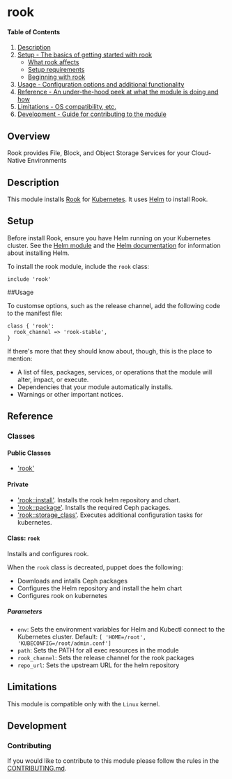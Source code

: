 # rook

#### Table of Contents

1. [Description](#description)
1. [Setup - The basics of getting started with rook](#setup)
    * [What rook affects](#what-rook-affects)
    * [Setup requirements](#setup-requirements)
    * [Beginning with rook](#beginning-with-rook)
1. [Usage - Configuration options and additional functionality](#usage)
1. [Reference - An under-the-hood peek at what the module is doing and how](#reference)
1. [Limitations - OS compatibility, etc.](#limitations)
1. [Development - Guide for contributing to the module](#development)

## Overview

Rook provides File, Block, and Object Storage Services for your Cloud-Native Environments

## Description

This module installs [Rook](https://rook.io/) for [Kubernetes](https://kubernetes.io/). It uses [Helm](https://helm.sh) to install Rook.


## Setup

Before install Rook, ensure you have Helm running on your Kubernetes cluster. See the [Helm module](https://forge.puppet.com/puppetlabs/helm) and the [Helm documentation](https://docs.helm.sh/) for information about installing Helm.

To install the rook module, include the `rook` class:

```puppet
include 'rook'
```

##Usage

To customse options, such as the release channel, add the following code to the manifest file:

```puppet
class { 'rook':
  rook_channel => 'rook-stable',
}
```



If there's more that they should know about, though, this is the place to mention:

* A list of files, packages, services, or operations that the module will alter,
  impact, or execute.
* Dependencies that your module automatically installs.
* Warnings or other important notices.

## Reference

### Classes

#### Public Classes

* ['rook'](#::rook)

#### Private

* ['rook::install'](#::rook::install). Installs the rook helm repository and chart.
* ['rook::package'](#::rook::package). Installs the required Ceph packages.
* ['rook::storage_class'](#::rook::storage_class). Executes additional configuration tasks for kubernetes.

#### Class: `rook`

Installs and configures rook.

When the `rook` class is decreated, puppet does the following:
 * Downloads and intalls Ceph packages
 * Configures the Helm repository and install the helm chart
 * Configures rook on kubernetes

##### Parameters

* `env`: Sets the environment variables for Helm and Kubectl connect to the Kubernetes cluster. Default: `[ 'HOME=/root', 'KUBECONFIG=/root/admin.conf']`
* `path`: Sets the PATH for all exec resources in the module
* `rook_channel`: Sets the release channel for the rook packages
* `repo_url`: Sets the upstream URL for the helm repository


## Limitations

This module is compatible only with the `Linux` kernel.

## Development

### Contributing

If you would like to contribute to this module please follow the rules in the [CONTRIBUTING.md](https://github.com/puppetlabs/puppetlabs-rook/blob/master/CONTRIBUTING.md).
